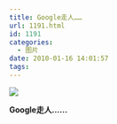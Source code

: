 ```yaml
---
title: Google走人……
url: 1191.html
id: 1191
categories:
  - 图片
date: 2010-01-16 14:01:57
tags:
---
```


![](http://photo.guolaijie.com/rooufer/attachments/month_1001/j20101161410.jpg)  

**Google走人……**